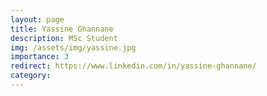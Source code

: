 ```yaml
---
layout: page
title: Yassine Ghannane
description: MSc Student
img: /assets/img/yassine.jpg
importance: 3
redirect: https://www.linkedin.com/in/yassine-ghannane/
category: 
---
```

